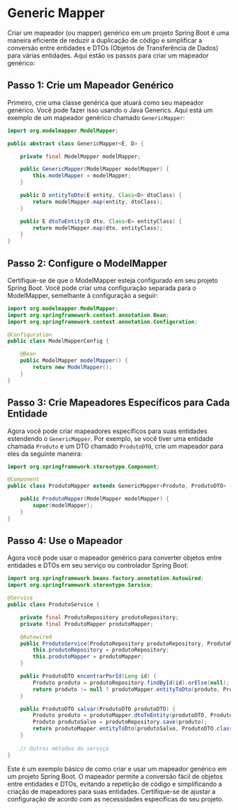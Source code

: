 # Generic Mapper

Criar um mapeador (ou mapper) genérico em um projeto Spring Boot é uma maneira eficiente de reduzir a duplicação de código e simplificar a conversão entre entidades e DTOs (Objetos de Transferência de Dados) para várias entidades. Aqui estão os passos para criar um mapeador genérico:

## Passo 1: Crie um Mapeador Genérico

Primeiro, crie uma classe genérica que atuará como seu mapeador genérico. Você pode fazer isso usando o Java Generics. Aqui está um exemplo de um mapeador genérico chamado `GenericMapper`:

```java
import org.modelmapper.ModelMapper;

public abstract class GenericMapper<E, D> {

    private final ModelMapper modelMapper;

    public GenericMapper(ModelMapper modelMapper) {
        this.modelMapper = modelMapper;
    }

    public D entityToDto(E entity, Class<D> dtoClass) {
        return modelMapper.map(entity, dtoClass);
    }

    public E dtoToEntity(D dto, Class<E> entityClass) {
        return modelMapper.map(dto, entityClass);
    }
}
```

## Passo 2: Configure o ModelMapper

Certifique-se de que o ModelMapper esteja configurado em seu projeto Spring Boot. Você pode criar uma configuração separada para o ModelMapper, semelhante à configuração a seguir:

```java
import org.modelmapper.ModelMapper;
import org.springframework.context.annotation.Bean;
import org.springframework.context.annotation.Configuration;

@Configuration
public class ModelMapperConfig {

    @Bean
    public ModelMapper modelMapper() {
        return new ModelMapper();
    }
}
```

## Passo 3: Crie Mapeadores Específicos para Cada Entidade

Agora você pode criar mapeadores específicos para suas entidades estendendo o `GenericMapper`. Por exemplo, se você tiver uma entidade chamada `Produto` e um DTO chamado `ProdutoDTO`, crie um mapeador para eles da seguinte maneira:

```java
import org.springframework.stereotype.Component;

@Component
public class ProdutoMapper extends GenericMapper<Produto, ProdutoDTO> {

    public ProdutoMapper(ModelMapper modelMapper) {
        super(modelMapper);
    }
}
```

## Passo 4: Use o Mapeador

Agora você pode usar o mapeador genérico para converter objetos entre entidades e DTOs em seu serviço ou controlador Spring Boot:

```java
import org.springframework.beans.factory.annotation.Autowired;
import org.springframework.stereotype.Service;

@Service
public class ProdutoService {

    private final ProdutoRepository produtoRepository;
    private final ProdutoMapper produtoMapper;

    @Autowired
    public ProdutoService(ProdutoRepository produtoRepository, ProdutoMapper produtoMapper) {
        this.produtoRepository = produtoRepository;
        this.produtoMapper = produtoMapper;
    }

    public ProdutoDTO encontrarPorId(Long id) {
        Produto produto = produtoRepository.findById(id).orElse(null);
        return produto != null ? produtoMapper.entityToDto(produto, ProdutoDTO.class) : null;
    }

    public ProdutoDTO salvar(ProdutoDTO produtoDTO) {
        Produto produto = produtoMapper.dtoToEntity(produtoDTO, Produto.class);
        Produto produtoSalvo = produtoRepository.save(produto);
        return produtoMapper.entityToDto(produtoSalvo, ProdutoDTO.class);
    }
    
    // Outros métodos do serviço
}
```

Este é um exemplo básico de como criar e usar um mapeador genérico em um projeto Spring Boot. O mapeador permite a conversão fácil de objetos entre entidades e DTOs, evitando a repetição de código e simplificando a criação de mapeadores para suas entidades. Certifique-se de ajustar a configuração de acordo com as necessidades específicas do seu projeto.